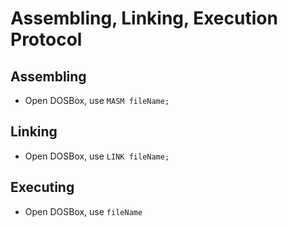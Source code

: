 # Assembling, Linking, Execution Protocol

## Assembling

- Open DOSBox, use `MASM fileName;`

## Linking

- Open DOSBox, use `LINK fileName;`

## Executing

- Open DOSBox, use `fileName`

